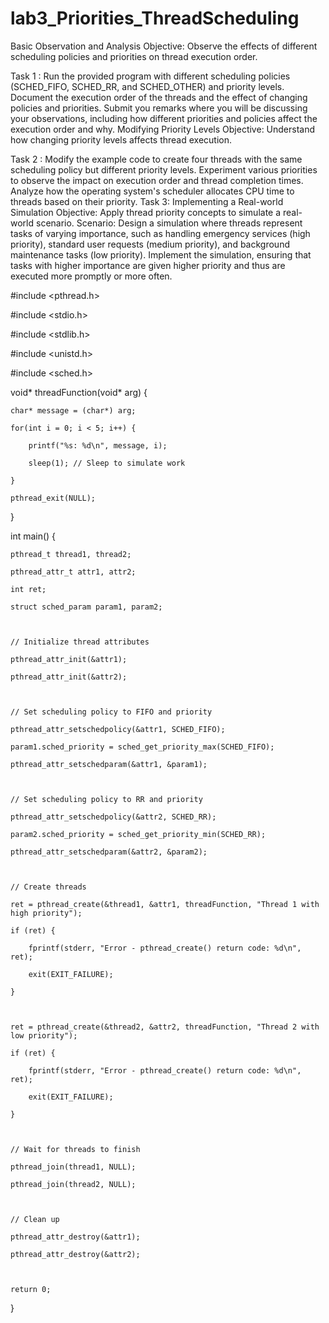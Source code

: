 # lab3_Priorities_ThreadScheduling


Basic Observation and Analysis
Objective: Observe the effects of different scheduling policies and priorities on thread execution order.

Task 1 : Run the provided program with different scheduling policies (SCHED_FIFO, SCHED_RR, and SCHED_OTHER) and priority levels. Document the execution order of the threads and the effect of changing policies and priorities.
Submit you remarks where you will be discussing your observations, including how different priorities and policies affect the execution order and why.
Modifying Priority Levels
Objective: Understand how changing priority levels affects thread execution.

Task 2 : Modify the example code to create four threads with the same scheduling policy but different priority levels. Experiment various priorities to observe the impact on execution order and thread completion times.
Analyze how the operating system's scheduler allocates CPU time to threads based on their priority.
Task 3: 
Implementing a Real-world Simulation
Objective: Apply thread priority concepts to simulate a real-world scenario.
Scenario: Design a simulation where threads represent tasks of varying importance, such as handling emergency services (high priority), standard user requests (medium priority), and background maintenance tasks (low priority).
Implement the simulation, ensuring that tasks with higher importance are given higher priority and thus are executed more promptly or more often.
 

#include <pthread.h>

#include <stdio.h>

#include <stdlib.h>

#include <unistd.h>

#include <sched.h>

 

void* threadFunction(void* arg) {

    char* message = (char*) arg;

    for(int i = 0; i < 5; i++) {

        printf("%s: %d\n", message, i);

        sleep(1); // Sleep to simulate work

    }

    pthread_exit(NULL);

}

 

int main() {

    pthread_t thread1, thread2;

    pthread_attr_t attr1, attr2;

    int ret;

    struct sched_param param1, param2;

 

    // Initialize thread attributes

    pthread_attr_init(&attr1);

    pthread_attr_init(&attr2);

 

    // Set scheduling policy to FIFO and priority

    pthread_attr_setschedpolicy(&attr1, SCHED_FIFO);

    param1.sched_priority = sched_get_priority_max(SCHED_FIFO);

    pthread_attr_setschedparam(&attr1, &param1);

 

    // Set scheduling policy to RR and priority

    pthread_attr_setschedpolicy(&attr2, SCHED_RR);

    param2.sched_priority = sched_get_priority_min(SCHED_RR);

    pthread_attr_setschedparam(&attr2, &param2);

 

    // Create threads

    ret = pthread_create(&thread1, &attr1, threadFunction, "Thread 1 with high priority");

    if (ret) {

        fprintf(stderr, "Error - pthread_create() return code: %d\n", ret);

        exit(EXIT_FAILURE);

    }

 

    ret = pthread_create(&thread2, &attr2, threadFunction, "Thread 2 with low priority");

    if (ret) {

        fprintf(stderr, "Error - pthread_create() return code: %d\n", ret);

        exit(EXIT_FAILURE);

    }

 

    // Wait for threads to finish

    pthread_join(thread1, NULL);

    pthread_join(thread2, NULL);

 

    // Clean up

    pthread_attr_destroy(&attr1);

    pthread_attr_destroy(&attr2);

 

    return 0;

}

